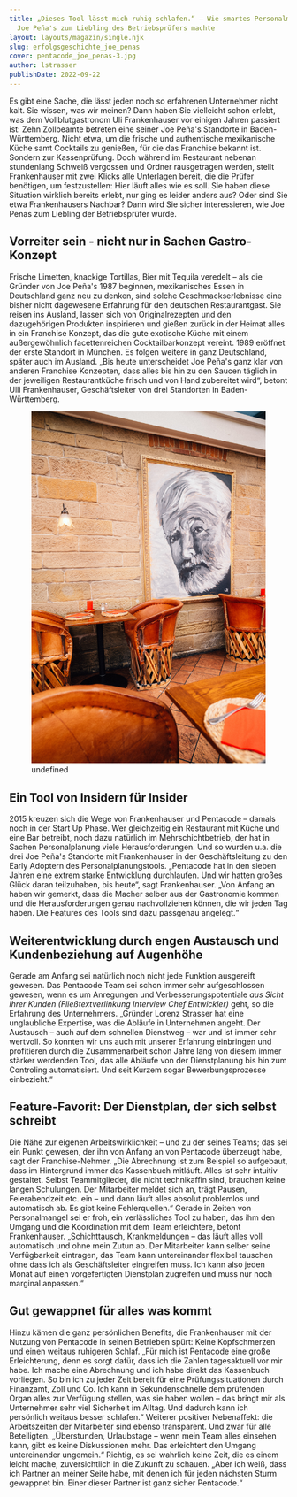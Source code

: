 ```yaml
---
title: „Dieses Tool lässt mich ruhig schlafen.“ – Wie smartes Personalmanagement
  Joe Peña's zum Liebling des Betriebsprüfers machte
layout: layouts/magazin/single.njk
slug: erfolgsgeschichte_joe_penas
cover: pentacode_joe_penas-3.jpg
author: lstrasser
publishDate: 2022-09-22
---
```

Es gibt eine Sache, die lässt jeden noch so erfahrenen Unternehmer nicht kalt. Sie wissen, was wir meinen? Dann haben Sie vielleicht schon erlebt, was dem Vollblutgastronom Uli Frankenhauser vor einigen Jahren passiert ist: Zehn Zollbeamte betreten eine seiner Joe Peña's Standorte in Baden-Württemberg. Nicht etwa, um die frische und authentische mexikanische Küche samt Cocktails zu genießen, für die das Franchise bekannt ist. Sondern zur Kassenprüfung. Doch während im Restaurant nebenan stundenlang Schweiß vergossen und Ordner rausgetragen werden, stellt Frankenhauser mit zwei Klicks alle Unterlagen bereit, die die Prüfer benötigen, um festzustellen: Hier läuft alles wie es soll. Sie haben diese Situation wirklich bereits erlebt, nur ging es leider anders aus? Oder sind Sie etwa Frankenhausers Nachbar? Dann wird Sie sicher interessieren, wie Joe Penas zum Liebling der Betriebsprüfer wurde. 

## **Vorreiter sein - nicht nur in Sachen Gastro-Konzept**

Frische Limetten, knackige Tortillas, Bier mit Tequila veredelt – als die Gründer von Joe Peña's 1987 beginnen, mexikanisches Essen in Deutschland ganz neu zu denken, sind solche Geschmackserlebnisse eine bisher nicht dagewesene Erfahrung für den deutschen Restaurantgast. Sie reisen ins Ausland, lassen sich von Originalrezepten und den dazugehörigen Produkten inspirieren und gießen zurück in der Heimat alles in ein Franchise Konzept, das die gute exotische Küche mit einem außergewöhnlich facettenreichen Cocktailbarkonzept vereint. 1989 eröffnet der erste Standort in München. Es folgen weitere in ganz Deutschland, später auch im Ausland. „Bis heute unterscheidet Joe Peña's ganz klar von anderen Franchise Konzepten, dass alles bis hin zu den Saucen täglich in der jeweiligen Restaurantküche frisch und von Hand zubereitet wird“, betont Ulli Frankenhauser, Geschäftsleiter von drei Standorten in Baden-Württemberg.


<figure class="float-right">
  <img src="pentacode_joe_penas-20.jpg" alt="">
  <figcaption>undefined</figcaption>
</figure>
  

## **Ein Tool von Insidern für Insider**

2015 kreuzen sich die Wege von Frankenhauser und Pentacode – damals noch in der Start Up Phase. Wer gleichzeitig ein Restaurant mit Küche und eine Bar betreibt, noch dazu natürlich im Mehrschichtbetrieb, der hat in Sachen Personalplanung viele Herausforderungen. Und so wurden u.a. die drei Joe Peña's Standorte mit Frankenhauser in der Geschäftsleitung zu den Early Adoptern des Personalplanungstools. „Pentacode hat in den sieben Jahren eine extrem starke Entwicklung durchlaufen. Und wir hatten großes Glück daran teilzuhaben, bis heute“, sagt Frankenhauser. „Von Anfang an haben wir gemerkt, dass die Macher selber aus der Gastronomie kommen und die Herausforderungen genau nachvollziehen können, die wir jeden Tag haben. Die Features des Tools sind dazu passgenau angelegt.“

## **Weiterentwicklung durch engen Austausch und Kundenbeziehung auf Augenhöhe**

Gerade am Anfang sei natürlich noch nicht jede Funktion ausgereift gewesen. Das Pentacode Team sei schon immer sehr aufgeschlossen gewesen, wenn es um Anregungen und Verbesserungspotentiale *aus Sicht ihrer Kunden* *(Fließtextverlinkung Interview Chef Entwickler)* geht, so die Erfahrung des Unternehmers. „Gründer Lorenz Strasser hat eine unglaubliche Expertise, was die Abläufe in Unternehmen angeht. Der Austausch – auch auf dem schnellen Dienstweg – war und ist immer sehr wertvoll. So konnten wir uns auch mit unserer Erfahrung einbringen und profitieren durch die Zusammenarbeit schon Jahre lang von diesem immer stärker werdenden Tool, das alle Abläufe von der Dienstplanung bis hin zum Controling automatisiert. Und seit Kurzem sogar Bewerbungsprozesse einbezieht.“

## **Feature-Favorit: Der Dienstplan, der sich selbst schreibt**

Die Nähe zur eigenen Arbeitswirklichkeit – und zu der seines Teams; das sei ein Punkt gewesen, der ihn von Anfang an von Pentacode überzeugt habe, sagt der Franchise-Nehmer. „Die Abrechnung ist zum Beispiel so aufgebaut, dass im Hintergrund immer das Kassenbuch mitläuft. Alles ist sehr intuitiv gestaltet. Selbst Teammitglieder, die nicht technikaffin sind, brauchen keine langen Schulungen. Der Mitarbeiter meldet sich an, trägt Pausen, Feierabendzeit etc. ein – und dann läuft alles absolut problemlos und automatisch ab. Es gibt keine Fehlerquellen.“ Gerade in Zeiten von Personalmangel sei er froh, ein verlässliches Tool zu haben, das ihm den Umgang und die Koordination mit dem Team erleichtere, betont Frankenhauser. „Schichttausch, Krankmeldungen – das läuft alles voll automatisch und ohne mein Zutun ab. Der Mitarbeiter kann selber seine Verfügbarkeit eintragen, das Team kann untereinander flexibel tauschen ohne dass ich als Geschäftsleiter eingreifen muss. Ich kann also jeden Monat auf einen vorgefertigten Dienstplan zugreifen und muss nur noch marginal anpassen.“

## **Gut gewappnet für alles was kommt**

Hinzu kämen die ganz persönlichen Benefits, die Frankenhauser mit der Nutzung von Pentacode in seinen Betrieben spürt: Keine Kopfschmerzen und einen weitaus ruhigeren Schlaf. „Für mich ist Pentacode eine große Erleichterung, denn es sorgt dafür, dass ich die Zahlen tagesaktuell vor mir habe. Ich mache eine Abrechnung und ich habe direkt das Kassenbuch vorliegen. So bin ich zu jeder Zeit bereit für eine Prüfungssituationen durch Finanzamt, Zoll und Co. Ich kann in Sekundenschnelle dem prüfenden Organ alles zur Verfügung stellen, was sie haben wollen – das bringt mir als Unternehmer sehr viel Sicherheit im Alltag. Und dadurch kann ich persönlich weitaus besser schlafen.“ Weiterer positiver Nebenaffekt: die Arbeitszeiten der Mitarbeiter sind ebenso transparent. Und zwar für alle Beteiligten. „Überstunden, Urlaubstage – wenn mein Team alles einsehen kann, gibt es keine Diskussionen mehr. Das erleichtert den Umgang untereinander ungemein.“ Richtig, es sei wahrlich keine Zeit, die es einem leicht mache, zuversichtlich in die Zukunft zu schauen. „Aber ich weiß, dass ich Partner an meiner Seite habe, mit denen ich für jeden nächsten Sturm gewappnet bin. Einer dieser Partner ist ganz sicher Pentacode.“

 

 

 

 

 

<!--EndFragment-->